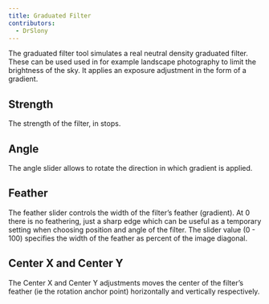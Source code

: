 ```yaml
---
title: Graduated Filter
contributors:
  - DrSlony
---
```


The graduated filter tool simulates a real neutral density graduated
filter. These can be used used in for example landscape photography to
limit the brightness of the sky. It applies an exposure adjustment in
the form of a gradient.

## Strength

The strength of the filter, in stops.

## Angle

The angle slider allows to rotate the direction in which gradient is
applied.

## Feather

The feather slider controls the width of the filter’s feather
(gradient). At 0 there is no feathering, just a sharp edge which can be
useful as a temporary setting when choosing position and angle of the
filter. The slider value (0 - 100) specifies the width of the feather as
percent of the image diagonal.

## Center X and Center Y

The Center X and Center Y adjustments moves the center of the filter’s
feather (ie the rotation anchor point) horizontally and vertically
respectively.
